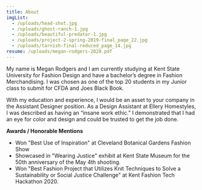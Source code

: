 ```yaml
---
title: About
imgList:
  - /uploads/head-shot.jpg
  - /uploads/ghost-ranch-1.jpg
  - /uploads/beautiful-predator-1.jpg
  - /uploads/project-2-spring-2019-final_page_22.jpg
  - /uploads/tarnish-final-reduced_page_14.jpg
resume: /uploads/megan-rodgers-2020.pdf
---
```

My name is Megan Rodgers and I am currently studying at Kent State University for Fashion Design and have a bachelor’s degree in Fashion Merchandising. I was chosen as one of the top 20 students in my Junior class to submit for CFDA and Joes Black Book.

With my education and experience, I would be an asset to your company in the Assistant Designer position. As a Design Assistant at Ellery Homestyles, I was described as having an “insane work ethic.” I demonstrated that I had an eye for color and design and could be trusted to get the job done.

**Awards / Honorable Mentions**

* Won "Best Use of Inspiration" at Cleveland Botanical Gardens Fashion Show
* Showcased in "Wearing Justice" exhibit at Kent State Museum for the 50th anniversary of the May 4th shooting.
* Won "Best Fashion Project that Utilizes Knit Techniques to Solve a Sustainability or Social Justice Challenge" at Kent Fashion Tech Hackathon 2020.
